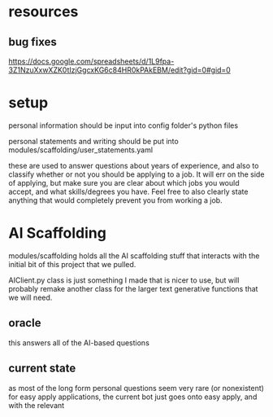 # resources
## bug fixes
https://docs.google.com/spreadsheets/d/1L9fpa-3Z1NzuXxwXZK0tIzjGgcxKG6c84HR0kPAkEBM/edit?gid=0#gid=0

# setup
personal information should be input into config folder's python files

personal statements and writing should be put into modules/scaffolding/user_statements.yaml

these are used to answer questions about years of experience, and also to classify whether or not you should be applying to a job. It will err on the side of applying, but make sure you are clear about which jobs you would accept, and what skills/degrees you have. Feel free to also clearly state anything that would completely prevent you from working a job.

# AI Scaffolding
modules/scaffolding holds all the AI scaffolding stuff that interacts with the initial bit of this project that we pulled.

AIClient.py class is just something I made that is nicer to use, but will probably remake another class for the larger text generative functions that we will need.

## oracle
this answers all of the AI-based questions

## current state
as most of the long form personal questions seem very rare (or nonexistent) for easy apply applications, the current bot just goes onto easy apply, and with the relevant 